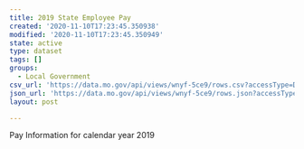 ```yaml
---
title: 2019 State Employee Pay
created: '2020-11-10T17:23:45.350938'
modified: '2020-11-10T17:23:45.350949'
state: active
type: dataset
tags: []
groups:
  - Local Government
csv_url: 'https://data.mo.gov/api/views/wnyf-5ce9/rows.csv?accessType=DOWNLOAD'
json_url: 'https://data.mo.gov/api/views/wnyf-5ce9/rows.json?accessType=DOWNLOAD'
layout: post

---
```

Pay Information for calendar year 2019

